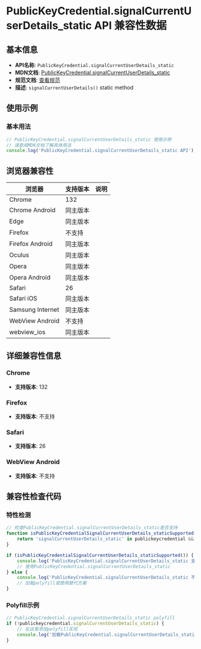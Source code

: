 # PublicKeyCredential.signalCurrentUserDetails_static API 兼容性数据

## 基本信息

- **API名称**: `PublicKeyCredential.signalCurrentUserDetails_static`
- **MDN文档**: [PublicKeyCredential.signalCurrentUserDetails_static](https://developer.mozilla.org/docs/Web/API/PublicKeyCredential/signalCurrentUserDetails_static)
- **规范文档**: [查看规范](https://w3c.github.io/webauthn/#dom-publickeycredential-signalcurrentuserdetails)
- **描述**: `signalCurrentUserDetails()` static method

## 使用示例

### 基本用法

```javascript
// PublicKeyCredential.signalCurrentUserDetails_static 使用示例
// 请查阅MDN文档了解具体用法
console.log('PublicKeyCredential.signalCurrentUserDetails_static API');
```

## 浏览器兼容性

| 浏览器 | 支持版本 | 说明 |
|--------|----------|------|
| Chrome | 132 |  |
| Chrome Android | 同主版本 |  |
| Edge | 同主版本 |  |
| Firefox | 不支持 |  |
| Firefox Android | 同主版本 |  |
| Oculus | 同主版本 |  |
| Opera | 同主版本 |  |
| Opera Android | 同主版本 |  |
| Safari | 26 |  |
| Safari iOS | 同主版本 |  |
| Samsung Internet | 同主版本 |  |
| WebView Android | 不支持 |  |
| webview_ios | 同主版本 |  |

## 详细兼容性信息

### Chrome

- **支持版本**: 132

### Firefox

- **支持版本**: 不支持

### Safari

- **支持版本**: 26

### WebView Android

- **支持版本**: 不支持

## 兼容性检查代码

### 特性检测

```javascript
// 检查PublicKeyCredential.signalCurrentUserDetails_static是否支持
function isPublicKeyCredentialSignalCurrentUserDetails_staticSupported() {
    return 'signalCurrentUserDetails_static' in publickeycredential && typeof publickeycredential.signalCurrentUserDetails_static === 'function';
}

if (isPublicKeyCredentialSignalCurrentUserDetails_staticSupported()) {
    console.log('PublicKeyCredential.signalCurrentUserDetails_static 支持');
    // 使用PublicKeyCredential.signalCurrentUserDetails_static
} else {
    console.log('PublicKeyCredential.signalCurrentUserDetails_static 不支持，需要polyfill');
    // 加载polyfill或使用替代方案
}
```

### Polyfill示例

```javascript
// PublicKeyCredential.signalCurrentUserDetails_static polyfill
if (!publickeycredential.signalCurrentUserDetails_static) {
    // 在这里添加polyfill实现
    console.log('加载PublicKeyCredential.signalCurrentUserDetails_static polyfill');
}
```

